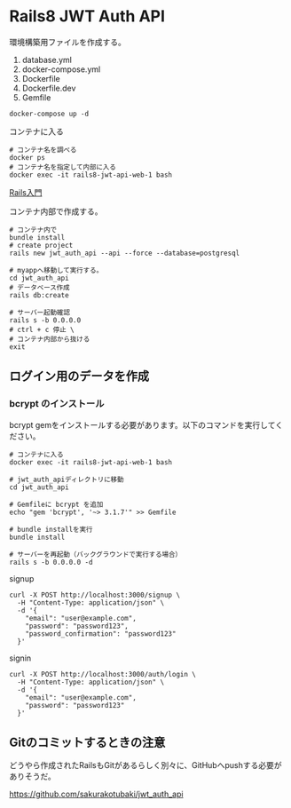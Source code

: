 # Rails8 JWT Auth API
環境構築用ファイルを作成する。

1. database.yml
2. docker-compose.yml
3. Dockerfile
4. Dockerfile.dev
5. Gemfile

```shell
docker-compose up -d
```

コンテナに入る
```shell
# コンテナ名を調べる
docker ps
# コンテナ名を指定して内部に入る
docker exec -it rails8-jwt-api-web-1 bash
```

[Rails入門](https://guides.rubyonrails.org/getting_started.html#adding-authentication)

コンテナ内部で作成する。
```shell
# コンテナ内で
bundle install
# create project
rails new jwt_auth_api --api --force --database=postgresql

# myappへ移動して実行する。
cd jwt_auth_api
# データベース作成
rails db:create

# サーバー起動確認
rails s -b 0.0.0.0
# ctrl + c 停止 \
# コンテナ内部から抜ける
exit
```

## ログイン用のデータを作成

### bcrypt のインストール
bcrypt gemをインストールする必要があります。以下のコマンドを実行してください。

```shell
# コンテナに入る
docker exec -it rails8-jwt-api-web-1 bash

# jwt_auth_apiディレクトリに移動
cd jwt_auth_api

# Gemfileに bcrypt を追加
echo "gem 'bcrypt', '~> 3.1.7'" >> Gemfile

# bundle installを実行
bundle install

# サーバーを再起動（バックグラウンドで実行する場合）
rails s -b 0.0.0.0 -d
```

signup
```shell
curl -X POST http://localhost:3000/signup \
  -H "Content-Type: application/json" \
  -d '{
    "email": "user@example.com",
    "password": "password123",
    "password_confirmation": "password123"
  }'
```

signin
```shell
curl -X POST http://localhost:3000/auth/login \
  -H "Content-Type: application/json" \
  -d '{
    "email": "user@example.com",
    "password": "password123"
  }'
```

## Gitのコミットするときの注意
どうやら作成されたRailsもGitがあるらしく別々に、GitHubへpushする必要がありそうだ。

https://github.com/sakurakotubaki/jwt_auth_api